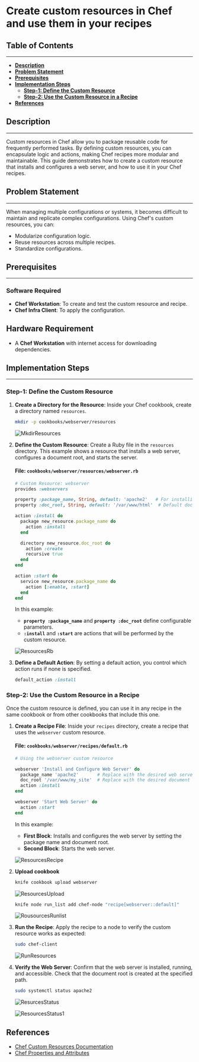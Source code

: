 # **Create custom resources in Chef and use them in your recipes**

## **Table of Contents**
---
* [**Description**](#description)  
* [**Problem Statement**](#problem-statement)  
* [**Prerequisites**](#prerequisites)
* [**Implementation Steps**](#implementation-steps) 
  - [**Step-1: Define the Custom Resource**](#step-1-define-the-custom-resource) 
  - [**Step-2: Use the Custom Resource in a Recipe**](#step-2-use-the-custom-resource-in-a-recipe) 
* [**References**](#references)

## **Description**
---
Custom resources in Chef allow you to package reusable code for frequently performed tasks. By defining custom resources, you can encapsulate logic and actions, making Chef recipes more modular and maintainable. This guide demonstrates how to create a custom resource that installs and configures a web server, and how to use it in your Chef recipes.

## **Problem Statement**
---
When managing multiple configurations or systems, it becomes difficult to maintain and replicate complex configurations. Using Chef's custom resources, you can:
- Modularize configuration logic.
- Reuse resources across multiple recipes.
- Standardize configurations.

## **Prerequisites**
---
### **Software Required**
- **Chef Workstation**: To create and test the custom resource and recipe.
- **Chef Infra Client**: To apply the configuration.

## **Hardware Requirement**
- A **Chef Workstation** with internet access for downloading dependencies.

## **Implementation Steps**
---
### **Step-1: Define the Custom Resource**

1. **Create a Directory for the Resource**:
   Inside your Chef cookbook, create a directory named `resources`.

   ```bash
   mkdir -p cookbooks/webserver/resources
   ```

   ![MkdirResources](images/Mkdir%20Resources.png)

2. **Define the Custom Resource**:
   Create a Ruby file in the `resources` directory. This example shows a resource that installs a web server, configures a document root, and starts the server.

   #### File: `cookbooks/webserver/resources/webserver.rb`

   ```ruby
   # Custom Resource: webserver
   provides :webservers

   property :package_name, String, default: 'apache2'   # For installing the server
   property :doc_root, String, default: '/var/www/html'  # Default document root

   action :install do
     package new_resource.package_name do
       action :install
     end

     directory new_resource.doc_root do
       action :create
       recursive true
     end
   end

   action :start do
     service new_resource.package_name do
       action [:enable, :start]
     end
   end
   ```

   In this example:
   - **`property :package_name`** and **`property :doc_root`** define configurable parameters.
   - **`:install`** and **`:start`** are actions that will be performed by the custom resource.

   ![ResourcesRb](images/ResourcesRb.png)

3. **Define a Default Action**:
   By setting a default action, you control which action runs if none is specified.

   ```ruby
   default_action :install
   ```

### **Step-2: Use the Custom Resource in a Recipe**

Once the custom resource is defined, you can use it in any recipe in the same cookbook or from other cookbooks that include this one.

1. **Create a Recipe File**:
   Inside your `recipes` directory, create a recipe that uses the `webserver` custom resource.

   #### File: `cookbooks/webserver/recipes/default.rb`

   ```ruby
   # Using the webserver custom resource

   webserver 'Install and Configure Web Server' do
     package_name 'apache2'       # Replace with the desired web server package name
     doc_root '/var/www/my_site'  # Replace with the desired document root
     action :install
   end

   webserver 'Start Web Server' do
     action :start
   end
   ```

   In this example:
   - **First Block**: Installs and configures the web server by setting the package name and document root.
   - **Second Block**: Starts the web server.

   ![ResourcesRecipe](images/ResourcesRecipe.png)

2. **Upload cookbook**

   ```bash
   knife cookbook upload webserver
   ```

   ![ResourcesUpload](images/ResourcesUpload.png)

   ```bash
   knife node run_list add chef-node "recipe[webserver::default]"
   ```

   ![RousourcesRunlist](images/ResourcesRunlist.png)

2. **Run the Recipe**:
   Apply the recipe to a node to verify the custom resource works as expected:

   ```bash
   sudo chef-client
   ```

   ![RunResources](images/RunResources.png)

3. **Verify the Web Server**:
   Confirm that the web server is installed, running, and accessible. Check that the document root is created at the specified path.

   ```bash
   sudo systemctl status apache2
   ```

   ![ResurcesStatus](images/ResouresStatus.png)

   ![ResourcesStatus1](images/ResurcesStatus1.png)

## **References**

- [Chef Custom Resources Documentation](https://docs.chef.io/custom_resources/)
- [Chef Properties and Attributes](https://docs.chef.io/resources/)
